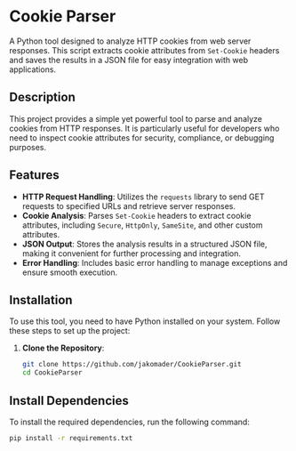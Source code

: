 # Cookie Parser

A Python tool designed to analyze HTTP cookies from web server responses. This script extracts cookie attributes from `Set-Cookie` headers and saves the results in a JSON file for easy integration with web applications.

## Description

This project provides a simple yet powerful tool to parse and analyze cookies from HTTP responses. It is particularly useful for developers who need to inspect cookie attributes for security, compliance, or debugging purposes.

## Features

- **HTTP Request Handling**: Utilizes the `requests` library to send GET requests to specified URLs and retrieve server responses.
- **Cookie Analysis**: Parses `Set-Cookie` headers to extract cookie attributes, including `Secure`, `HttpOnly`, `SameSite`, and other custom attributes.
- **JSON Output**: Stores the analysis results in a structured JSON file, making it convenient for further processing and integration.
- **Error Handling**: Includes basic error handling to manage exceptions and ensure smooth execution.

## Installation

To use this tool, you need to have Python installed on your system. Follow these steps to set up the project:

1. **Clone the Repository**:
   ```bash
   git clone https://github.com/jakomader/CookieParser.git
   cd CookieParser
## Install Dependencies

To install the required dependencies, run the following command:

```bash
pip install -r requirements.txt
